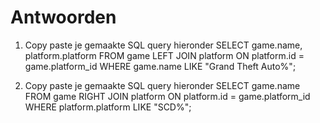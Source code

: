 # Antwoorden

1. Copy paste je gemaakte SQL query hieronder
SELECT game.name, platform.platform
FROM game LEFT JOIN platform ON platform.id = game.platform_id
WHERE game.name LIKE "Grand Theft Auto%";
   
2. Copy paste je gemaakte SQL query hieronder
SELECT game.name
FROM game RIGHT JOIN platform ON platform.id = game.platform_id
WHERE platform.platform LIKE "SCD%";
   
   
